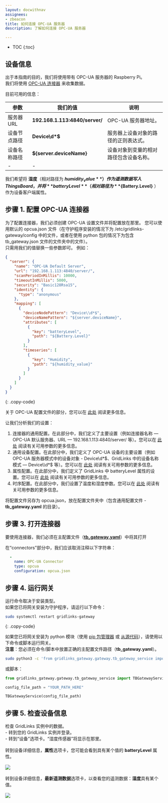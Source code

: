 ```yaml
---
layout: docwithnav
assignees:
- zbeacon
title: 如何连接 OPC-UA 服务器
description: 了解如何连接 OPC-UA 服务器

---
```


* TOC
{:toc}

## 设备信息

出于本指南的目的，我们将使用带有 OPC-UA 服务器的 Raspberry Pi。  
我们将使用 [OPC-UA 连接器](/docs/iot-gateway/config/opc-ua/) 来收集数据。  

目前可用的信息：  


| 参数             | 我们的值                         | **说明**                                                           |
|-|-|-|
| 服务器 URL         | **192.168.1.113:4840/server/**    | OPC-UA 服务器地址。                                                     |
| 设备节点路径      | **Device\d\*$**                   | 服务器上设备对象的路径的正则表达式。                                 |
| 设备名称路径      | **${server.deviceName}**          | 设备对象到变量的相对路径包含设备名称。                                |
|-|-|

我们希望将 **湿度**（相对路径为 **${humidity_value}** ）作为遥测数据写入 ThingsBoard，并将 **batteryLevel**（相对路径为 **${Battery.Level}** ）作为设备客户端属性。      



## 步骤 1. 配置 OPC-UA 连接器

为了配置连接器，我们必须创建 OPC-UA 设置文件并将配置放在那里。
您可以使用默认的 opcua.json 文件（在守护程序安装的情况下为 /etc/gridlinks-gateway/config 中的文件，或者在使用 python 包的情况下为包含 tb_gateway.json 文件的文件夹中的文件）。  
只需用我们的值替换一些参数即可。
例如：

```json
{
  "server": {
    "name": "OPC-UA Default Server",
    "url": "192.168.1.113:4840/server/",
    "scanPeriodInMillis": 10000,
    "timeoutInMillis": 5000,
    "security": "Basic128Rsa15",
    "identity": {
      "type": "anonymous"
    },
    "mapping": [
      {
        "deviceNodePattern": "Device\\d*$",
        "deviceNamePattern": "${server.deviceName}",
        "attributes": [
          {
            "key": "batteryLevel",
            "path": "${Battery.Level}"
          }
        ],
        "timeseries": [
          {
            "key": "Humidity",
            "path": "${humidity_value}"
          }
        ]
      }
    ]
  }
}
```
{: .copy-code}

  
关于 OPC-UA 配置文件的部分，您可以在 [此处](/docs/iot-gateway/config/opc-ua/) 阅读更多信息。  

让我们分析我们的设置：

1. 连接器的通用配置。在此部分中，我们定义了主要设置（例如连接器名称 — OPC-UA 默认服务器、URL — 192.168.1.113:4840/server/ 等）。您可以在 [此处](/docs/iot-gateway/config/opc-ua/#section-server) 阅读有关可用参数的更多信息。  
2. 通用设备配置。在此部分中，我们定义了 OPC-UA 设备的主要设置（例如 OPC-UA 服务器模式中的设备对象 - Device\\d*$、GridLinks 中的设备名称模式 — Device\\d*$ 等）。您可以在 [此处](/docs/iot-gateway/config/opc-ua/#section-mapping) 阅读有关可用参数的更多信息。  
3. 属性配置。在此部分中，我们定义了 GridLinks 中 batteryLevel 属性的设置。您可以在 [此处](/docs/iot-gateway/config/opc-ua/#subsection-attributes) 阅读有关可用参数的更多信息。  
4. 时序配置。在此部分中，我们设置了温度和湿度参数。您可以在 [此处](/docs/iot-gateway/config/opc-ua/#subsection-timeseries) 阅读有关可用参数的更多信息。  

将配置文件另存为 opcua.json，放在配置文件夹中（包含通用配置文件 - **tb_gateway.yaml** 的目录）。  

## 步骤 3. 打开连接器

要使用连接器，我们必须在主配置文件（**[tb_gateway.yaml](/docs/iot-gateway/configuration/#connectors-configuration)**）中将其打开

在“connectors”部分中，我们应该取消注释以下字符串：

```yaml
  -
    name: OPC-UA Connector
    type: opcua
    configuration: opcua.json
```

## 步骤 4. 运行网关
  
运行命令取决于安装类型。  
如果您已将网关安装为守护程序，请运行以下命令：  
```bash
sudo systemctl restart gridlinks-gateway
```  
{: .copy-code}

如果您已将网关安装为 python 模块（使用 [pip 包管理器](/docs/iot-gateway/install/pip-installation/) 或 [从源代码](/docs/iot-gateway/install/source-installation/)），请使用以下命令或脚本运行网关。  
**注意**：您必须在命令/脚本中放置正确的主配置文件路径（**tb_gateway.yaml**）。  

```bash
sudo python3 -c 'from gridlinks_gateway.gateway.tb_gateway_service import TBGatewayService; TBGatewayService("YOUR_PATH_HERE")'
```

或脚本：

```python
from gridlinks_gateway.gateway.tb_gateway_service import TBGatewayService 

config_file_path = "YOUR_PATH_HERE"

TBGatewayService(config_file_path)
```

## 步骤 5. 检查设备信息

检查 GridLinks 实例中的数据。  
    - 转到您的 GridLinks 实例并登录。  
    - 转到“设备”选项卡。“湿度传感器”将显示在那里。
<br>    
转到设备详细信息，**属性**选项卡，您可能会看到具有某个值的 **batteryLevel** 属性。  
<br>
    ![](/images/gateway/opcua-sensor-attributes.png)
<br><br>
转到设备详细信息，**最新遥测数据**选项卡，以查看您的遥测数据：**湿度**具有某个值。  
<br>
![](/images/gateway/opcua-sensor-telemetry.png)